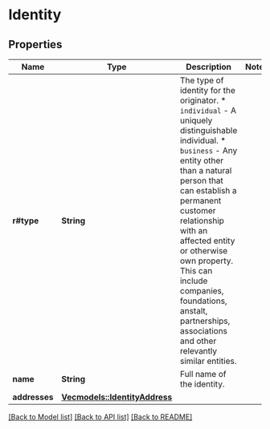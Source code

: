 # Identity

## Properties

Name | Type | Description | Notes
------------ | ------------- | ------------- | -------------
**r#type** | **String** | The type of identity for the originator. * `individual` - A uniquely distinguishable individual. * `business` - Any entity other than a natural person that can establish a permanent customer relationship with an affected entity or otherwise own property. This can include companies, foundations, anstalt, partnerships, associations and other relevantly similar entities.  | 
**name** | **String** | Full name of the identity. | 
**addresses** | [**Vec<models::IdentityAddress>**](IdentityAddress.md) |  | 

[[Back to Model list]](../README.md#documentation-for-models) [[Back to API list]](../README.md#documentation-for-api-endpoints) [[Back to README]](../README.md)


